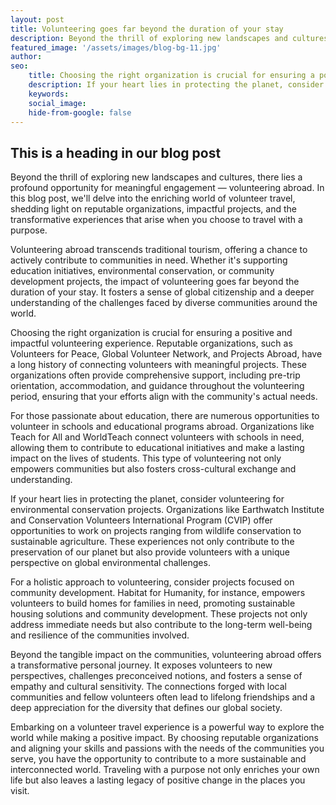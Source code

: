 ```yaml
---
layout: post
title: Volunteering goes far beyond the duration of your stay
description: Beyond the thrill of exploring new landscapes and cultures
featured_image: '/assets/images/blog-bg-11.jpg'
author: 
seo: 
    title: Choosing the right organization is crucial for ensuring a positive and impactful volunteering experience
    description: If your heart lies in protecting the planet, consider volunteering for environmental conservation projects. Organizations like Earthwatch Institute and Conservation Volunteers International Program
    keywords: 
    social_image: 
    hide-from-google: false
---
```


## This is a heading in our blog post 

<p>Beyond the thrill of exploring new landscapes and cultures, there lies a profound opportunity for meaningful engagement — volunteering abroad. In this blog post, we'll delve into the enriching world of volunteer travel, shedding light on reputable organizations, impactful projects, and the transformative experiences that arise when you choose to travel with a purpose.</p>

<p>Volunteering abroad transcends traditional tourism, offering a chance to actively contribute to communities in need. Whether it's supporting education initiatives, environmental conservation, or community development projects, the impact of volunteering goes far beyond the duration of your stay. It fosters a sense of global citizenship and a deeper understanding of the challenges faced by diverse communities around the world.</p>

<p>Choosing the right organization is crucial for ensuring a positive and impactful volunteering experience. Reputable organizations, such as Volunteers for Peace, Global Volunteer Network, and Projects Abroad, have a long history of connecting volunteers with meaningful projects. These organizations often provide comprehensive support, including pre-trip orientation, accommodation, and guidance throughout the volunteering period, ensuring that your efforts align with the community's actual needs.</p>

<p>For those passionate about education, there are numerous opportunities to volunteer in schools and educational programs abroad. Organizations like Teach for All and WorldTeach connect volunteers with schools in need, allowing them to contribute to educational initiatives and make a lasting impact on the lives of students. This type of volunteering not only empowers communities but also fosters cross-cultural exchange and understanding.</p>

<p>If your heart lies in protecting the planet, consider volunteering for environmental conservation projects. Organizations like Earthwatch Institute and Conservation Volunteers International Program (CVIP) offer opportunities to work on projects ranging from wildlife conservation to sustainable agriculture. These experiences not only contribute to the preservation of our planet but also provide volunteers with a unique perspective on global environmental challenges.</p>

<p>For a holistic approach to volunteering, consider projects focused on community development. Habitat for Humanity, for instance, empowers volunteers to build homes for families in need, promoting sustainable housing solutions and community development. These projects not only address immediate needs but also contribute to the long-term well-being and resilience of the communities involved.</p>

<p>Beyond the tangible impact on the communities, volunteering abroad offers a transformative personal journey. It exposes volunteers to new perspectives, challenges preconceived notions, and fosters a sense of empathy and cultural sensitivity. The connections forged with local communities and fellow volunteers often lead to lifelong friendships and a deep appreciation for the diversity that defines our global society.</p>

<p>Embarking on a volunteer travel experience is a powerful way to explore the world while making a positive impact. By choosing reputable organizations and aligning your skills and passions with the needs of the communities you serve, you have the opportunity to contribute to a more sustainable and interconnected world. Traveling with a purpose not only enriches your own life but also leaves a lasting legacy of positive change in the places you visit.</p>